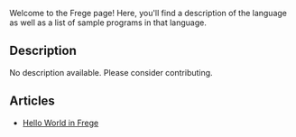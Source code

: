 Welcome to the Frege page! Here, you'll find a description of the language as well as a list of sample programs in that language.

## Description

No description available. Please consider contributing.

## Articles

- [Hello World in Frege](https://sampleprograms.io/projects/hello-world/frege)